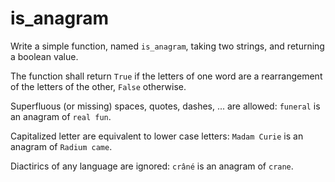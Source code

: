 # is_anagram

Write a simple function, named `is_anagram`, taking two strings, and returning a boolean value.

The function shall return `True` if the letters of one word are a rearrangement of the letters of the other, `False` otherwise.

Superfluous (or missing) spaces, quotes, dashes, ... are allowed: `funeral` is an anagram of `real fun`.

Capitalized letter are equivalent to lower case letters: `Madam Curie` is an anagram of `Radium came`.

Diactirics of any language are ignored: `crâné` is an anagram of `crane`.
